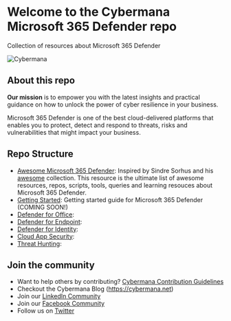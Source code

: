 # Welcome to the Cybermana Microsoft 365 Defender repo

Collection of resources about Microsoft 365 Defender

![Cybermana](https://cybermana.net/wp-content/uploads/2020/09/logo_transparent_background-768x309.png)

## About this repo
**Our mission** is to empower you with the latest insights and practical guidance on how to unlock the power of cyber resilience in your business.

Microsoft 365 Defender is one of the best cloud-delivered platforms that enables you to protect, detect and respond to threats, risks and vulnerabilities that might impact your business.

## Repo Structure

- [Awesome Microsoft 365 Defender](https://github.com/cybermana/microsoft-365-defender/blob/main/awesome-microsoft-365-defender.md): Inspired by Sindre Sorhus and his [awesome](https://github.com/sindresorhus/awesome) collection. This resource is the ultimate list of awesome resources, repos, scripts, tools, queries and learning resouces about Microsoft 365 Defender.
- [Getting Started](https://url): Getting started guide for Microsoft 365 Defender (COMING SOON!)
- [Defender for Office](https://url):
- [Defender for Endpoint](https://url):
- [Defender for Identity](https://url):
- [Cloud App Security](https://url):
- [Threat Hunting](https://url):

## Join the community

- Want to help others by contributing? [Cybermana Contribution Guidelines](https://github.com/cybermana/cybermana/blob/master/contributing.md)
- Checkout the Cybermana Blog (<https://cybermana.net>)
- Join our [LinkedIn Community](https://www.linkedin.com/company/cybermana)
- Join our [Facebook Community](https://www.facebook.com/cybermanaUK/ )
- Follow us on [Twitter](https://twitter.com/CybermanaUK )
